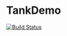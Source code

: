 # TankDemo

[![Build Status](https://travis-ci.org/scheidan/TankDemo.jl.svg?branch=master)](https://travis-ci.org/scheidan/TankDemo.jl)
